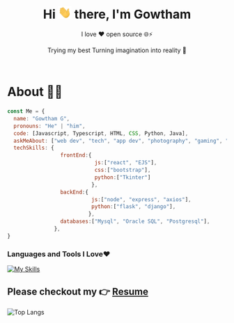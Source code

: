 <h1 align="center">Hi <img src="https://raw.githubusercontent.com/ABSphreak/ABSphreak/master/gifs/Hi.gif" width="30px"> there,  I'm Gowtham </h1> 
<p align="center">I love ❤️ open source 🌐⚡</p>
<p align="center">Trying my best Turning imagination into reality 🚀</p>
<div align="center">
<a href="mailto:gowthamangowda7@gmail.com" target="_blank"><img alt="" src="https://img.shields.io/badge/Gmail-D14836?style=for-the-badge&logo=gmail&logoColor=white" style="vertical-align:center" /></a>
<a href="https://linkedin.com/in/gowtham2k2" target="_blank"><img alt="" src="https://img.shields.io/badge/LinkedIn-000?logo=linkedin&logoColor=0A66C2&style=for-the-badge" style="vertical-align:center" /></a>
<a href="https://instagram.com/gowtham2k2" target="_blank"><img alt="" src="https://img.shields.io/badge/Instagram-000?style=for-the-badge&logo=Instagram&logoColor=E4405F" style="vertical-align:center" /></a>
<a href="https://twitter.com/gowtham2k2" target="_blank"><img alt="" src="https://img.shields.io/badge/Twitter-000?logo=X&logoColor=ffffff&style=for-the-badge" style="vertical-align:center" /></a>
<a href="https://www.reddit.com/user/gowtham2k2/" target="_blank"><img alt="" src="https://img.shields.io/badge/Reddit-FF4500?style=for-the-badge&logo=reddit&logoColor=white" style="vertical-align:center" /></a>
</div>


# About 👨‍💻
```javascript
const Me = {
  name: "Gowtham G",
  pronouns: "He" | "him",
  code: [Javascript, Typescript, HTML, CSS, Python, Java],
  askMeAbout: ["web dev", "tech", "app dev", "photography", "gaming", "Anime"],
  techSkills: {
                 frontEnd:{
                            js:["react", "EJS"],
                            css:["bootstrap"],
                            python:["Tkinter"]
                           },
                 backEnd:{
                           js:["node", "express", "axios"],
                           python:["flask", "django"],
                          },
                 databases:["Mysql", "Oracle SQL", "Postgresql"],
               },
}
```


### Languages and Tools I Love❤️
[![My Skills](https://skillicons.dev/icons?i=jquery,ts,nodejs,react,express,dotnet,postman,postgres,mysql,bash,powershell,git,github)](https://skillicons.dev)
<br>
## Please checkout my 👉 [Resume](https://gowtham2k2.github.io/My-Resume/)

![Top Langs](https://github-readme-stats.vercel.app/api/top-langs/?username=gowtham2k2&layout=compact&theme=dark&text_bold=true&card_width=500)




